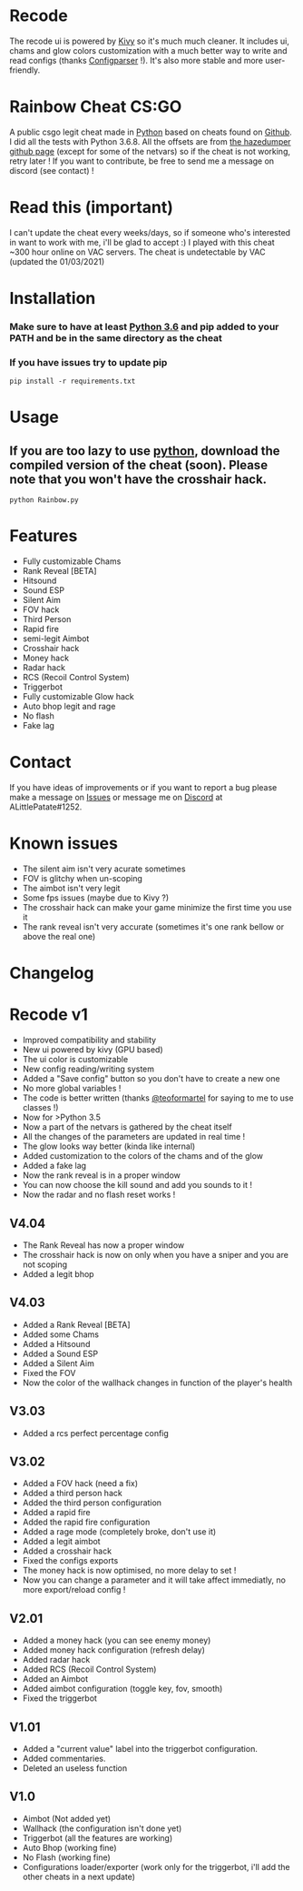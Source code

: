 # Recode
The recode ui is powered by [Kivy](https://kivy.org/doc/stable/api-kivy.modules.html) so it's much much cleaner.
It includes ui, chams and glow colors customization with a much better way to write and read configs (thanks [Configparser](https://docs.python.org/3/library/configparser.html) !).
It's also more stable and more user-friendly.

# Rainbow Cheat CS:GO
A public csgo legit cheat made in [Python](https://www.python.org/) based on cheats found on [Github](https://github.com).
I did all the tests with Python 3.6.8.
All the offsets are from [the hazedumper github page](https://github.com/frk1/hazedumper) (except for some of the netvars) so if the cheat is not working, retry later !
If you want to contribute, be free to send me a message on discord (see contact) !

# Read this (important)
I can't update the cheat every weeks/days, so if someone who's interested in want to work with me, i'll be glad to accept :)
I played with this cheat ~300 hour online on VAC servers.
The cheat is undetectable by VAC (updated the 01/03/2021)

# Installation
### Make sure to have at least [Python 3.6](https://www.python.org/downloads/release/python-360/) and pip added to your PATH and be in the same directory as the cheat
### If you have issues try to update pip
```
pip install -r requirements.txt
```

# Usage
## If you are too lazy to use [python](https://www.python.org/downloads/release/python-360/), download the compiled version of the cheat (soon). Please note that you won't have the crosshair hack.
```
python Rainbow.py
```

# Features
* Fully customizable Chams
* Rank Reveal [BETA]
* Hitsound
* Sound ESP
* Silent Aim
* FOV hack
* Third Person
* Rapid fire
* semi-legit Aimbot
* Crosshair hack
* Money hack
* Radar hack
* RCS (Recoil Control System)
* Triggerbot
* Fully customizable Glow hack
* Auto bhop legit and rage
* No flash
* Fake lag

# Contact
If you have ideas of improvements or if you want to report a bug please make a message on [Issues](https://github.com/ALittlePatate/Rainbow-v2/issues) or message me on [Discord](https://discord.com/) at ALittlePatate#1252.

# Known issues
* The silent aim isn't very acurate sometimes
* FOV is glitchy when un-scoping
* The aimbot isn't very legit
* Some fps issues (maybe due to Kivy ?)
* The crosshair hack can make your game minimize the first time you use it
* The rank reveal isn't very accurate (sometimes it's one rank bellow or above the real one)

# Changelog

# Recode v1
* Improved compatibility and stability
* New ui powered by kivy (GPU based)
* The ui color is customizable
* New config reading/writing system
* Added a "Save config" button so you don't have to create a new one
* No more global variables !
* The code is better written (thanks [@teoformartel](https://github.com/teoformartel) for saying to me to use classes !)
* Now for >Python 3.5
* Now a part of the netvars is gathered by the cheat itself
* All the changes of the parameters are updated in real time !
* The glow looks way better (kinda like internal)
* Added customization to the colors of the chams and of the glow
* Added a fake lag
* Now the rank reveal is in a proper window
* You can now choose the kill sound and add you sounds to it !
* Now the radar and no flash reset works !



## V4.04
* The Rank Reveal has now a proper window
* The crosshair hack is now on only when you have a sniper and you are not scoping
* Added a legit bhop

## V4.03
* Added a Rank Reveal [BETA]
* Added some Chams
* Added a Hitsound
* Added a Sound ESP
* Added a Silent Aim
* Fixed the FOV
* Now the color of the wallhack changes in function of the player's health

## V3.03
* Added a rcs perfect percentage config

## V3.02
* Added a FOV hack (need a fix)
* Added a third person hack
* Added the third person configuration
* Added a rapid fire
* Added the rapid fire configuration
* Added a rage mode (completely broke, don't use it)
* Added a legit aimbot
* Added a crosshair hack
* Fixed the configs exports
* The money hack is now optimised, no more delay to set !
* Now you can change a parameter and it will take affect immediatly, no more export/reload config !

## V2.01
* Added a money hack (you can see enemy money)
* Added money hack configuration (refresh delay)
* Added radar hack
* Added RCS (Recoil Control System)
* Added an Aimbot
* Added aimbot configuration (toggle key, fov, smooth)
* Fixed the triggerbot

## V1.01
* Added a "current value" label into the triggerbot configuration.
* Added commentaries.
* Deleted an useless function

## V1.0
* Aimbot (Not added yet)
* Wallhack (the configuration isn't done yet)
* Triggerbot (all the features are working)
* Auto Bhop (working fine)
* No Flash (working fine)
* Configurations loader/exporter (work only for the triggerbot, i'll add the other cheats in a next update)
